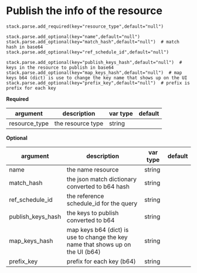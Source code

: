 # Publish the info of the resource

    stack.parse.add_required(key="resource_type",default="null")

    stack.parse.add_optional(key="name",default="null")
    stack.parse.add_optional(key="match_hash",default="null")  # match hash in base64
    stack.parse.add_optional(key="ref_schedule_id",default="null")

    stack.parse.add_optional(key="publish_keys_hash",default="null")  # keys in the resource to publish in base64
    stack.parse.add_optional(key="map_keys_hash",default="null")  # map keys b64 (dict) is use to change the key name that shows up on the UI
    stack.parse.add_optional(key="prefix_key",default="null")  # prefix is prefix for each key


**Required**

| argument      | description                            | var type | default      |
| ------------- | -------------------------------------- | -------- | ------------ |
| resource_type   | the resource type       | string   |    |


**Optional**

| argument      | description                            | var type | default      |
| ------------- | -------------------------------------- | -------- | ------------ |
| name   | the name resource | string   |    |
| match_hash   | the json match dictionary converted to b64 hash | string   |    |
| ref_schedule_id   | the reference schedule_id for the query | string   |    |
| publish_keys_hash   | the keys to publish converted to b64  | string   |    |
| map_keys_hash   | map keys b64 (dict) is use to change the key name that shows up on the UI (b64) | string   |    |
| prefix_key   | prefix for each key (b64) | string   |    |
